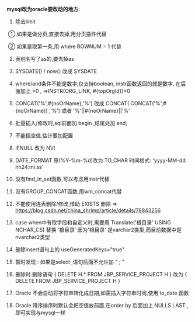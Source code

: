 **mysql改为oracle要改动的地方:**

1. 除去limit

​	①.如果是做分页,直接去掉,用分页插件代替

​	②.如果是取第一条,用 where ROWNUM = 1  代替

2. 表别名写了as的,要去掉as

3. SYSDATE() / now() 改成  SYSDATE

4. where/and条件不能是数字,仅支持boolean, instr函数返回的就是数字,     在后面加上  >0   , =>INSTR(ORG_LINK, #{topOrgId})>0

5. CONCAT('%',#{noOrName},'%')  改成  CONCAT( CONCAT('%',#{noOrName}) ,'%')  或者  '%'||#{noOrName}||'%'

6. 批量插入/修改时,sql前面加 begin  ,结尾处加 end;          

7. 不能插空值,估计要加配置    

8. IFNULL 改为 NVl

9. DATE_FORMAT 原(%Y-%m-%d)改为 TO_CHAR  时间格式: 'yyyy-MM-dd hh24:mi:ss'

10. 没有find_in_set函数,可以考虑用instr代替

11. 没有GROUP_CONCAT函数,用wm_concat代替

12. 不能使用连表删除/修改,借助 EXISTS 删除 => https://blog.csdn.net/china_shrimp/article/details/78843256

13. case when中有取字段和自定义时,需要用 Translate('根目录' USING NCHAR_CS) 替换 '根目录'   因为'根目录' 是varchar2类型,而目前数据中是nvarchar2类型

14. 删除insert语句上的 useGeneratedKeys="true"

15. 暂时发现 : 如果是select ,语句后面不允许加 " ; " 

16. 删除时.删除语句  { DELETE H.* FROM JBP_SERVICE_PROJECT  H  } 改为 { DELETE FROM JBP_SERVICE_PROJECT  H }

17. Oracle 不会自动将字符串转化成日期,如需插入字符串时间,使用 to_date 函数

18. Oracle 降序排序时默认会把空值放前面,在order by 后面加上 NULLS LAST , 即可实现与mysql一样

